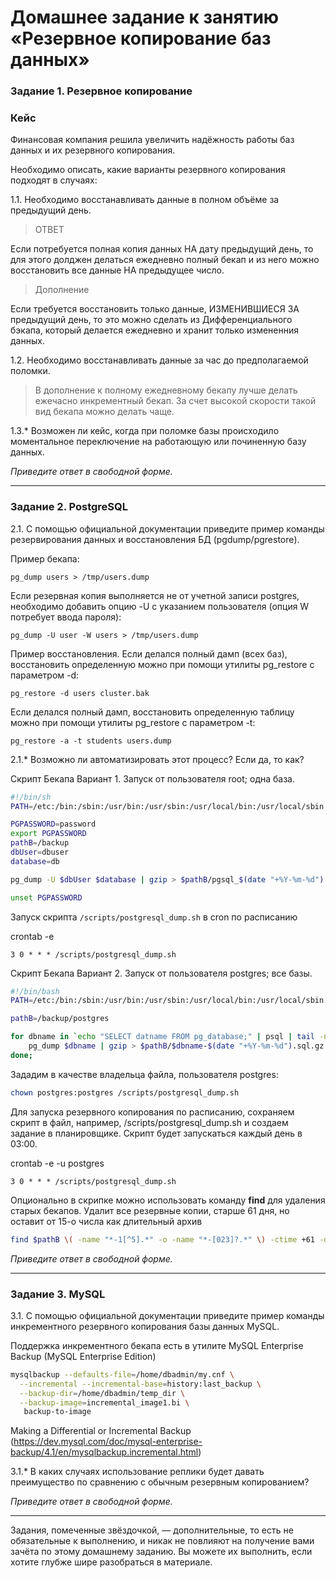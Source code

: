# Домашнее задание к занятию «Резервное копирование баз данных»

### Задание 1. Резервное копирование

### Кейс
Финансовая компания решила увеличить надёжность работы баз данных и их резервного копирования. 

Необходимо описать, какие варианты резервного копирования подходят в случаях: 

1.1. Необходимо восстанавливать данные в полном объёме за предыдущий день.

> ОТВЕТ

Если потребуется полная копия данных НА дату предыдущий день, то для этого долджен делаться ежедневно полный бекап и из него можно восстановить все данные НА предыдущее число.

> Дополнение 

Если требуется восстановить только данные, ИЗМЕНИВШИЕСЯ ЗА предыдущий день, то это можно сделать из Дифференциального бэкапа, который делается ежедневно и хранит только измененния данных.
 

1.2. Необходимо восстанавливать данные за час до предполагаемой поломки.

> В дополнение к полному ежедневному бекапу лучше делать ежечасно инкрементный бекап. За счет высокой скорости такой вид бекапа можно делать чаще. 

1.3.* Возможен ли кейс, когда при поломке базы происходило моментальное переключение на работающую или починенную базу данных.

*Приведите ответ в свободной форме.*

---

### Задание 2. PostgreSQL

2.1. С помощью официальной документации приведите пример команды резервирования данных и восстановления БД (pgdump/pgrestore).

Пример бекапа:

`pg_dump users > /tmp/users.dump`

Если резервная копия выполняется не от учетной записи postgres, необходимо добавить опцию -U с указанием пользователя (опция W потребует ввода пароля):

`pg_dump -U user -W users > /tmp/users.dump`

Пример восстановления. Если делался полный дамп (всех баз), восстановить определенную можно при помощи утилиты pg_restore с параметром -d:

`pg_restore -d users cluster.bak`

Если делался полный дамп, восстановить определенную таблицу можно при помощи утилиты pg_restore с параметром -t:

`pg_restore -a -t students users.dump`



2.1.* Возможно ли автоматизировать этот процесс? Если да, то как?

Скрипт Бекапа Вариант 1. Запуск от пользователя root; одна база.

```bash
#!/bin/sh
PATH=/etc:/bin:/sbin:/usr/bin:/usr/sbin:/usr/local/bin:/usr/local/sbin

PGPASSWORD=password
export PGPASSWORD
pathB=/backup
dbUser=dbuser
database=db

pg_dump -U $dbUser $database | gzip > $pathB/pgsql_$(date "+%Y-%m-%d").sql.gz

unset PGPASSWORD
```

Запуск скрипта `/scripts/postgresql_dump.sh` в cron по расписанию

crontab -e

```
3 0 * * * /scripts/postgresql_dump.sh

```

Скрипт Бекапа Вариант 2. Запуск от пользователя postgres; все базы. 

```bash
#!/bin/bash
PATH=/etc:/bin:/sbin:/usr/bin:/usr/sbin:/usr/local/bin:/usr/local/sbin

pathB=/backup/postgres

for dbname in `echo "SELECT datname FROM pg_database;" | psql | tail -n +3 | head -n -2 | egrep -v 'template0|template1|postgres'`; do
    pg_dump $dbname | gzip > $pathB/$dbname-$(date "+%Y-%m-%d").sql.gz
done;
```

Зададим в качестве владельца файла, пользователя postgres:

```bash
chown postgres:postgres /scripts/postgresql_dump.sh
```

Для запуска резервного копирования по расписанию, сохраняем скрипт в файл, например, /scripts/postgresql_dump.sh и создаем задание в планировщике. Cкрипт будет запускаться каждый день в 03:00.

crontab -e -u postgres

```
3 0 * * * /scripts/postgresql_dump.sh

```

Опционально в скрипке можно использовать команду **find** для удаления старых бекапов. Удалит все резервные копии, старше 61 дня, но оставит от 15-о числа как длительный архив

```bash
find $pathB \( -name "*-1[^5].*" -o -name "*-[023]?.*" \) -ctime +61 -delete
```

*Приведите ответ в свободной форме.*

---

### Задание 3. MySQL

3.1. С помощью официальной документации приведите пример команды инкрементного резервного копирования базы данных MySQL. 

Поддержка инкрементного бекапа есть в утилите MySQL Enterprise Backup (MySQL Enterprise Edition)

```bash
mysqlbackup --defaults-file=/home/dbadmin/my.cnf \
  --incremental --incremental-base=history:last_backup \
  --backup-dir=/home/dbadmin/temp_dir \
  --backup-image=incremental_image1.bi \
   backup-to-image
```

Making a Differential or Incremental Backup (https://dev.mysql.com/doc/mysql-enterprise-backup/4.1/en/mysqlbackup.incremental.html)

3.1.* В каких случаях использование реплики будет давать преимущество по сравнению с обычным резервным копированием?

*Приведите ответ в свободной форме.*

---

Задания, помеченные звёздочкой, — дополнительные, то есть не обязательные к выполнению, и никак не повлияют на получение вами зачёта по этому домашнему заданию. Вы можете их выполнить, если хотите глубже шире разобраться в материале.

